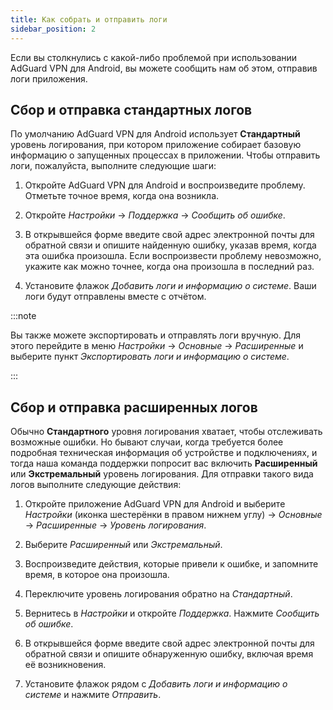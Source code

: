 ```yaml
---
title: Как собрать и отправить логи
sidebar_position: 2
---
```


Если вы столкнулись с какой-либо проблемой при использовании AdGuard VPN для Android, вы можете сообщить нам об этом, отправив логи приложения.

## Сбор и отправка стандартных логов

По умолчанию AdGuard VPN для Android использует **Стандартный** уровень логирования, при котором приложение собирает базовую информацию о запущенных процессах в приложении. Чтобы отправить логи, пожалуйста, выполните следующие шаги:

1. Откройте AdGuard VPN для Android и воспроизведите проблему. Отметьте точное время, когда она возникла.

1. Откройте *Настройки* → *Поддержка* → *Сообщить об ошибке*.

1. В открывшейся форме введите свой адрес электронной почты для обратной связи и опишите найденную ошибку, указав время, когда эта ошибка произошла. Если воспроизвести проблему невозможно, укажите как можно точнее, когда она произошла в последний раз.

1. Установите флажок *Добавить логи и информацию о системе*. Ваши логи будут отправлены вместе с отчётом.

:::note

Вы также можете экспортировать и отправлять логи вручную. Для этого перейдите в меню *Настройки* → *Основные* → *Расширенные* и выберите пункт *Экспортировать логи и информацию о системе*.

:::

## Сбор и отправка расширенных логов

Обычно **Стандартного** уровня логирования хватает, чтобы отслеживать возможные ошибки. Но бывают случаи, когда требуется более подробная техническая информация об устройстве и подключениях, и тогда наша команда поддержки попросит вас включить **Расширенный** или **Экстремальный** уровень логирования. Для отправки такого вида логов выполните следующие действия:

1. Откройте приложение AdGuard VPN для Android и выберите *Настройки* (иконка шестерёнки в правом нижнем углу) → *Основные* → *Расширенные* → *Уровень логирования*.

1. Выберите *Расширенный* или *Экстремальный*.

1. Воспроизведите действия, которые привели к ошибке, и запомните время, в которое она произошла.

1. Переключите уровень логирования обратно на *Стандартный*.

1. Вернитесь в *Настройки* и откройте *Поддержка*. Нажмите *Сообщить об ошибке*.

1. В открывшейся форме введите свой адрес электронной почты для обратной связи и опишите обнаруженную ошибку, включая время её возникновения.

1. Установите флажок рядом с *Добавить логи и информацию о системе* и нажмите *Отправить*.
